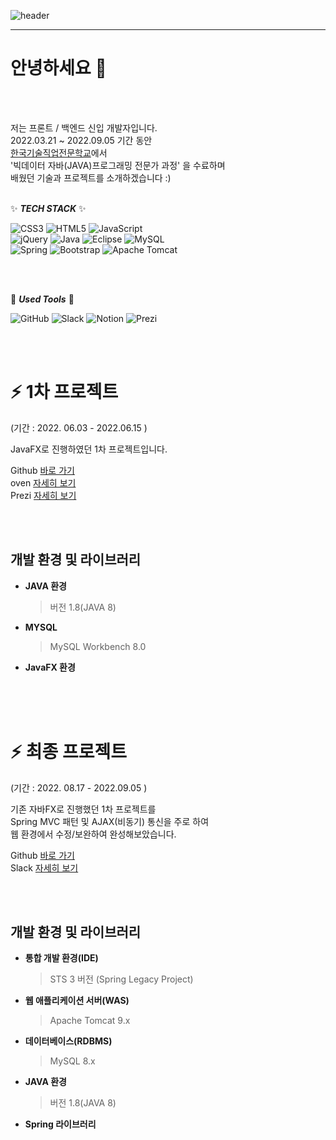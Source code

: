 ![header](https://capsule-render.vercel.app/api?type=slice&color=FFEBCD&height=250&section=header&text=Hwajin%20Song&fontSize=80&fontColor=645c6e;)

<hr/>

# 안녕하세요 👋
 
 <br/>
 <br/>
  
저는 프론트 / 백엔드 신입 개발자입니다. <br/>
2022.03.21 ~ 2022.09.05 기간 동안	<br/>
 [한국기술직업전문학교](http://koreate.net/)에서	<br/>
 '빅데이터 자바(JAVA)프로그래밍 전문가 과정' 을 수료하며 <br/>
 배웠던 기술과 프로젝트를 소개하겠습니다 :)
 <br/>
 <br/>
 
 ✨ ***TECH STACK*** ✨ 
 
![CSS3](https://img.shields.io/badge/css3-%231572B6.svg?style=for-the-badge&logo=css3&logoColor=white)
![HTML5](https://img.shields.io/badge/html5-%23E34F26.svg?style=for-the-badge&logo=html5&logoColor=white)
![JavaScript](https://img.shields.io/badge/javascript-%23323330.svg?style=for-the-badge&logo=javascript&logoColor=%23F7DF1E)<br/>
![jQuery](https://img.shields.io/badge/jquery-%230769AD.svg?style=for-the-badge&logo=jquery&logoColor=white)
![Java](https://img.shields.io/badge/java-%23ED8B00.svg?style=for-the-badge&logo=java&logoColor=white)
![Eclipse](https://img.shields.io/badge/Eclipse-FE7A16.svg?style=for-the-badge&logo=Eclipse&logoColor=white)
![MySQL](https://img.shields.io/badge/mysql-%2300f.svg?style=for-the-badge&logo=mysql&logoColor=white) <br/>
![Spring](https://img.shields.io/badge/spring-%236DB33F.svg?style=for-the-badge&logo=spring&logoColor=white)
![Bootstrap](https://img.shields.io/badge/bootstrap-%23563D7C.svg?style=for-the-badge&logo=bootstrap&logoColor=white)
![Apache Tomcat](https://img.shields.io/badge/apache%20tomcat-%23F8DC75.svg?style=for-the-badge&logo=apache-tomcat&logoColor=black)

<br/>
<br/>

🌱 ***Used Tools*** 🌱

![GitHub](https://img.shields.io/badge/github-%23E34F26.svg?style=for-the-badge&logo=github&logoColor=white)
![Slack](https://img.shields.io/badge/Slack-4A154B?style=for-the-badge&logo=slack&logoColor=white) 
![Notion](https://img.shields.io/badge/Notion-%236DB33F.svg?style=for-the-badge&logo=notion&logoColor=white)
![Prezi](https://img.shields.io/badge/Prezi-%23ED8B00.svg?style=for-the-badge&logo=Prezi&logoColor=white)

 <br/>
 <br/>
 
#  ⚡ 1차 프로젝트                 
(기간 : 2022. 06.03 - 2022.06.15 )



JavaFX로 진행하였던 1차 프로젝트입니다.

Github [바로 가기](https://github.com/hwadin/java_project_Woohwaha)  <br/>
oven [ 자세히 보기](https://ovenapp.io/project/3HOOI9CG0TYps8sL0nSJepY2jpwGxDbP#rExiu)  <br/>
Prezi [자세히 보기](https://prezi.com/dashboard/next/#/all)  <br/>

 <br/>
 <br/>
 
## 개발 환경 및 라이브러리 

- **JAVA 환경**
	> 버전 1.8(JAVA 8)
- **MYSQL**
	> MySQL Workbench 8.0
- **JavaFX 환경**
	> 

 <br/>
 <br/>
 <br/>
 
#  ⚡ 최종 프로젝트 
(기간 : 2022. 08.17 - 2022.09.05 )


기존 자바FX로 진행했던 1차 프로젝트를  <br/>
Spring MVC 패턴 및 AJAX(비동기) 통신을 주로 하여  <br/>
웹 환경에서 수정/보완하여 완성해보았습니다. <br/>

Github [바로 가기](https://github.com/hwadin/spring_project_moca)  <br/>
Slack [자세히 보기 ](https://app.slack.com/client/T03SCNESCMB/C03S93BP78W)  <br/>

 <br/>
 <br/> 
 
## 개발 환경 및 라이브러리 

- **통합 개발 환경(IDE)**
	> STS 3 버전 (Spring Legacy Project)
- **웹 애플리케이션 서버(WAS)**
	> Apache Tomcat 9.x
- **데이터베이스(RDBMS)**
	> MySQL 8.x
- **JAVA 환경**
	> 버전 1.8(JAVA 8)
- **Spring  라이브러리**
	> 
				

